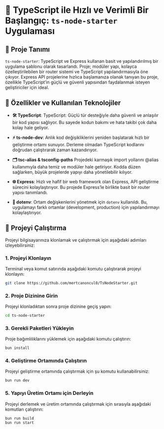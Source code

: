 # 🌟 TypeScript ile Hızlı ve Verimli Bir Başlangıç: `ts-node-starter` Uygulaması

## 📌 Proje Tanımı

`ts-node-starter`: TypeScript ve Express kullanan basit ve yapılandırılmış bir uygulama şablonu olarak tasarlandı. Proje; modüler yapı, kolayca özelleştirilebilen bir router sistemi ve TypeScript yapılandırmasıyla öne çıkıyor. Express API projelerine hızlıca başlamanıza olanak tanıyan bu proje, özellikle TypeScript’in güçlü ve güvenli yapısından faydalanmak isteyen geliştiriciler için ideal.

## 🚀 Özellikler ve Kullanılan Teknolojiler

- **🛠 TypeScript**: TypeScript: Güçlü tür desteğiyle daha güvenli ve anlaşılır bir kod yapısı sağlıyor. Bu sayede kodun bakımı ve hata takibi çok daha kolay hale geliyor.

- **⚡️ ts-node-dev**: Anlık kod değişikliklerini yeniden başlatarak hızlı bir geliştirme ortamı sunuyor. Derleme olmadan TypeScript kodlarını doğrudan çalıştırarak zaman kazandırıyor.

- **🗂 tsc-alias & tsconfig-paths** Projedeki karmaşık import yollarını @alias kullanımıyla daha temiz ve modüler hale getiriyor. Kodda düzen sağlarken, büyük projelerde yapıyı daha yönetilebilir kılıyor.

- **🌐 Express**: Hızlı ve hafif bir web framework olan Express, API geliştirme sürecini kolaylaştırıyor. Bu projede Express’le birlikte basit bir router yapısı tanımlandı.

- **🔑 dotenv**: Ortam değişkenlerini yönetmek için `dotenv` kullanıldı. Bu, uygulamayı farklı ortamlar (development, production) için yapılandırmayı kolaylaştırıyor.

## 🚀 Projeyi Çalıştırma

Projeyi bilgisayarınıza klonlamak ve çalıştırmak için aşağıdaki adımları izleyebilirsiniz:

### 1. Projeyi Klonlayın

Terminal veya komut satırında aşağıdaki komutu çalıştırarak projeyi klonlayın:

```bash
git clone https://github.com/mertcanoncul0/TsNodeStarter.git
```

### 2. Proje Dizinine Girin

Projeyi klonladıktan sonra proje dizinine geçiş yapın:

```bash
cd ts-node-starter
```

### 3. Gerekli Paketleri Yükleyin

Proje bağımlılıklarını yüklemek için aşağıdaki komutu çalıştırın:

```bash
bun install
```

### 4. Geliştirme Ortamında Çalıştırın

Projeyi geliştirme ortamında çalıştırmak için şu komutu kullanabilirsiniz:

```bash
bun run dev
```

### 5. Yapıyı Üretim Ortamı için Derleyin

Projeyi derlemek ve üretim ortamında çalıştırmak için sırasıyla aşağıdaki komutları çalıştırın:

```bash
bun run build
bun run start
```
